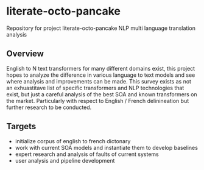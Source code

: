 # literate-octo-pancake
Repository for project literate-octo-pancake NLP multi language translation analysis

## Overview

English to N text transformers for many different domains exist, this project hopes to analyze the difference in various language to text models and see where analysis and improvements can be made. This survey exists as not an exhuastitave list of specific transformers and NLP technologies that exist, but just a careful analysis of the best SOA and known transformers on the market. Particularly with respect to English / French delinineation but further research to be conducted. 

## Targets
- initialize corpus of english to french dictonary
- work with current SOA models and instantiate them to develop baselines
- expert research and analysis of faults of current systems
- user analysis and pipeline development

